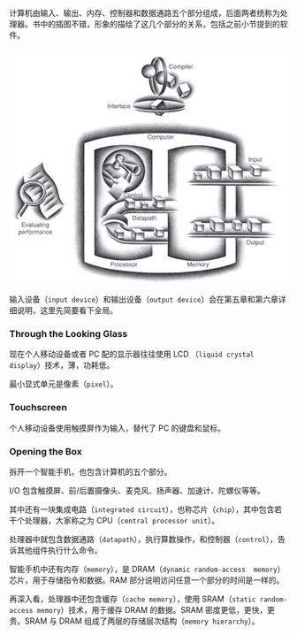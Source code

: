 计算机由输入、输出、内存、控制器和数据通路五个部分组成，后面两者统称为处理器。书中的插图不错，形象的描绘了这几个部分的关系，包括之前小节提到的软件。

![](0401.png)

输入设备（`input device`）和输出设备（`output device`）会在第五章和第六章详细说明，这里先简要看下全局。

### Through the Looking Glass
现在个人移动设备或者 PC 配的显示器往往使用 LCD （`liquid crystal display`）技术，薄，功耗低。

最小显式单元是像素（`pixel`）。

### Touchscreen
个人移动设备使用触摸屏作为输入，替代了 PC 的键盘和鼠标。

### Opening the Box
拆开一个智能手机，也包含计算机的五个部分。

I/O 包含触摸屏、前/后置摄像头、麦克风、扬声器、加速计、陀螺仪等等。

其中还有一块集成电路（`integrated circuit`），也称芯片（`chip`），其中包含若干个处理器，大家称之为 CPU（`central processor unit`）。

处理器中就包含数据通路（`datapath`），执行算数操作，和控制器（`control`），告诉其他组件执行什么命令。

智能手机中还有内存（`memory`），是 DRAM（`dynamic random-access 
memory`）芯片，用于存储指令和数据。RAM 部分说明访问任意一个部分的时间是一样的。

再深入看，处理器中还包含缓存（`cache memory`），使用 SRAM（`static random-access memory`）技术，用于缓存 DRAM 的数据。SRAM 密度更低，更快，更贵。SRAM 与 DRAM 组成了两层的存储层次结构（`memory hierarchy`）。
